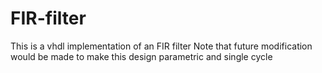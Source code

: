 # FIR-filter
This is a vhdl implementation of an FIR filter
Note that future modification would be made to make this design parametric and single cycle
